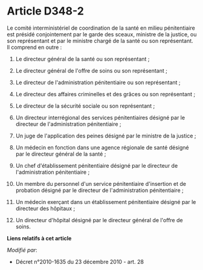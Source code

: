 # Article D348-2

Le comité interministériel de coordination de la santé en milieu pénitentiaire est présidé conjointement par le garde des
sceaux, ministre de la justice, ou son représentant et par le ministre chargé de la santé ou son représentant. Il comprend en
outre :

1. Le directeur général de la santé ou son représentant ;

2. Le directeur général de l'offre de soins ou son représentant ;

3. Le directeur de l'administration pénitentiaire ou son représentant ;

4. Le directeur des affaires criminelles et des grâces ou son représentant ;

5. Le directeur de la sécurité sociale ou son représentant ;

6. Un directeur interrégional des services pénitentiaires désigné par le directeur de l'administration pénitentiaire ;

7. Un juge de l'application des peines désigné par le ministre de la justice ;

8. Un médecin en fonction dans une agence régionale de santé désigné par le directeur général de la santé ;

9. Un chef d'établissement pénitentiaire désigné par le directeur de l'administration pénitentiaire ;

10. Un membre du personnel d'un service pénitentiaire d'insertion et de probation désigné par le directeur de
l'administration pénitentiaire ;

11. Un médecin exerçant dans un établissement pénitentiaire désigné par le directeur des hôpitaux ;

12. Un directeur d'hôpital désigné par le directeur général de l'offre de soins.

**Liens relatifs à cet article**

_Modifié par_:

  - Décret n°2010-1635 du 23 décembre 2010 - art. 28
